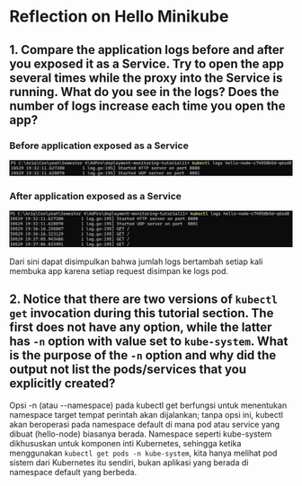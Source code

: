 # Reflection on Hello Minikube

## 1. Compare the application logs before and after you exposed it as a Service. Try to open the app several times while the proxy into the Service is running. What do you see in the logs? Does the number of logs increase each time you open the app?

### Before application exposed as a Service
![alt text](image.png)
### After application exposed as a Service
![alt text](image-1.png)

Dari sini dapat disimpulkan bahwa jumlah logs bertambah setiap kali membuka app karena setiap request disimpan ke logs pod.

## 2. Notice that there are two versions of `kubectl get` invocation during this tutorial section. The first does not have any option, while the latter has `-n` option with value set to `kube-system`. What is the purpose of the `-n` option and why did the output not list the pods/services that you explicitly created?

Opsi -n (atau --namespace) pada kubectl get berfungsi untuk menentukan namespace target tempat perintah akan dijalankan; tanpa opsi ini, kubectl akan beroperasi pada namespace default di mana pod atau service yang dibuat (hello-node) biasanya berada. Namespace seperti kube-system dikhususkan untuk komponen inti Kubernetes, sehingga ketika menggunakan `kubectl get pods -n kube-system`, kita hanya melihat pod sistem dari Kubernetes itu sendiri, bukan aplikasi yang berada di namespace default yang berbeda.

